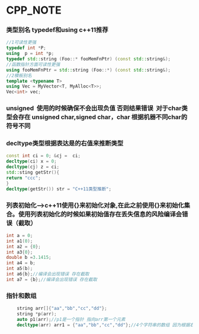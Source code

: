 # CPP_NOTE  
### 类型别名 typedef和using c++11推荐  
```c++
//1可读性更强
typedef int *P;
using  p = int *p;
typedef std::string (Foo::* fooMemFnPtr) (const std::string&);
//函数指针方面可读性更强
using fooMemFnPtr = std::string (Foo::*) (const std::string&);
//2模板别名
template <typename T>
using Vec = MyVector<T, MyAlloc<T>>;
Vec<int> vec;
```
### unsigned  使用的时候确保不会出现负值 否则结果错误  对于char类型会存在 unsigned char,signed char，char 根据机器不同char的符号不同
### decltype类型根据表达是的右值来推断类型  
```c++
const int ci = 0; &cj =  ci;  
decltype(ci) x = 0;  
decltype(cj) z = ci;  
std::sting getStr(){
return "ccc";
}
decltype(getStr()) str = "C++11类型推断";
```
### 列表初始化-->c++11使用{}来初始化对象,在此之前使用{}来初始化集合。使用列表初始化的时候如果初始值存在丢失信息的风险编译会错误（截取）
```c++
int a = 0;
int a1(0);
int a2 = {0};
int a3{0};
double b =3.1415;
int a4 = b;
int a5(b);
int a6{b};//编译会出现错误 存在截取
int a7 = {b};//编译会出现错误 存在截取
```
### 指针和数组
```c++
    string arr[]{"aa","bb","cc","dd"};
    string *p(arr);
    auto p1(arr);//p1是一个指针 指向arr第一个元素
    decltype(arr) arr1 = {"aa","bb","cc","dd"};//4个字符串的数组 因为根据右值判断
```
